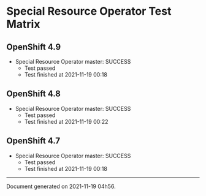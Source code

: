 
Special Resource Operator Test Matrix
=====================================

OpenShift 4.9
-------------


* Special Resource Operator master: SUCCESS
  - Test passed
  - Test finished at 2021-11-19 00:18

OpenShift 4.8
-------------


* Special Resource Operator master: SUCCESS
  - Test passed
  - Test finished at 2021-11-19 00:22

OpenShift 4.7
-------------


* Special Resource Operator master: SUCCESS
  - Test passed
  - Test finished at 2021-11-19 00:18


---
Document generated on 2021-11-19 04h56.
